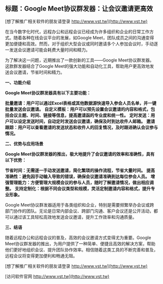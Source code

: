 ## **标题：Google Meet协议群发器：让会议邀请更高效**

[想了解推广相关软件的朋友请登录 http://www.vst.tw](http://www.vst.tw)

在当今数字化时代，远程办公和远程会议已经成为许多组织和企业的日常工作方式。随着各种在线会议平台的发展，如Google Meet，团队成员之间的沟通变得更加便捷和高效。然而，对于组织大型会议或同时邀请多个人参加会议时，手动逐一发送会议邀请可能会耗费大量时间和精力。

为了解决这一问题，近期推出了一款创新的工具——Google Meet协议群发器。这款群发器结合了Google Meet的强大功能和自动化工具，帮助用户更高效地发送会议邀请，节省时间和精力。

**一、功能介绍**

**Google Meet协议群发器具有以下主要功能：**

**批量邀请：用户可以通过Excel表格或其他数据源快速导入参会人员名单，并一键批量发送会议邀请。**
**自定义模板：用户可以预先设置会议邀请的内容和格式，包括会议主题、时间、链接等信息，提高邀请函的专业度和统一性。**
**定时发送：用户可以设定发送时间，自动定时发送会议邀请，确保及时到达收件人邮箱。**
**邀请跟踪：用户可以查看邀请的发送状态和收件人的回复情况，及时跟进确认会议参与情况。**

**二、优势与应用场景**

**Google Meet协议群发器的推出，极大地提升了会议邀请的效率和准确性，具有以下优势：**

**节省时间：无需逐一手动发送邀请，简化繁琐的操作流程，节省大量时间。**
**提高准确性：避免因手动输入导致的错误，确保会议邀请准确到达每位参会人员。**
**增强管理能力：方便管理大规模会议的参与人员，随时了解邀请情况，做出相应调整。**
**支持定制化：根据不同会议类型和规模，灵活定制邀请内容和格式，提升专业形象。**

Google Meet协议群发器适用于各类组织和企业，特别是需要频繁举办会议或跨部门协作的团队。无论是日常内部会议、跨部门沟通、客户会议还是公开活动，都可以通过该工具轻松高效地发送会议邀请，提升工作效率和沟通质量。

**三、结语**

随着远程办公和远程会议的普及，高效的会议邀请方式变得尤为重要。Google Meet协议群发器的推出，为用户提供了一种简单、便捷且高效的解决方案，帮助他们更好地组织会议、提升团队协作效率。相信随着这类工具的不断完善和普及，远程会议将变得更加便利和畅通无阻。

[想了解推广相关软件的朋友请登录 http://www.vst.tw](http://www.vst.tw)


[访问软件官网 http://www.vst.tw](http://www.vst.tw)
